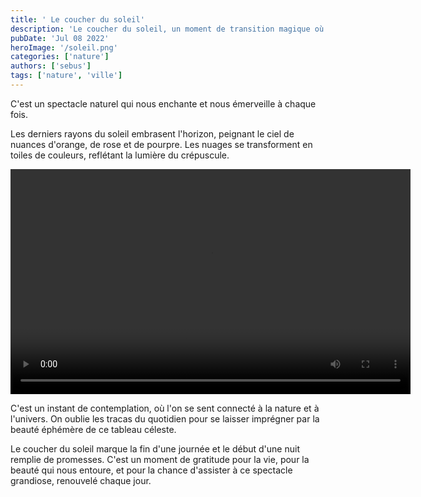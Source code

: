 ```yaml
---
title: ' Le coucher du soleil'
description: 'Le coucher du soleil, un moment de transition magique où le ciel se pare de teintes chaudes et douces.'
pubDate: 'Jul 08 2022'
heroImage: '/soleil.png'
categories: ['nature']
authors: ['sebus']
tags: ['nature', 'ville']
---
```



 C'est un spectacle naturel qui nous enchante et nous émerveille à chaque fois.

Les derniers rayons du soleil embrasent l'horizon, peignant le ciel de nuances d'orange, de rose et de pourpre. Les nuages se transforment en toiles de couleurs, reflétant la lumière du crépuscule.

<video autoplay width="640" height="360">
  <source src="/soleil.mp4" type="video/mp4">
  Votre navigateur ne supporte pas la lecture de la vidéo au format MP4.
</video>

C'est un instant de contemplation, où l'on se sent connecté à la nature et à l'univers. On oublie les tracas du quotidien pour se laisser imprégner par la beauté éphémère de ce tableau céleste.

Le coucher du soleil marque la fin d'une journée et le début d'une nuit remplie de promesses. C'est un moment de gratitude pour la vie, pour la beauté qui nous entoure, et pour la chance d'assister à ce spectacle grandiose, renouvelé chaque jour.
